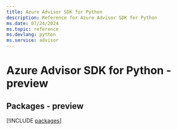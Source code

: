```yaml
---
title: Azure Advisor SDK for Python
description: Reference for Azure Advisor SDK for Python
ms.date: 07/24/2024
ms.topic: reference
ms.devlang: python
ms.service: advisor
---
```

# Azure Advisor SDK for Python - preview
## Packages - preview
[!INCLUDE [packages](advisor-index.md)]
